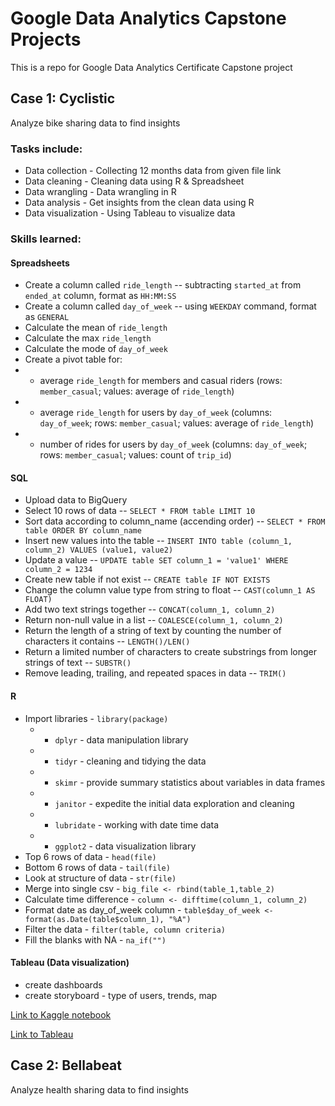 # Google Data Analytics Capstone Projects
This is a repo for Google Data Analytics Certificate Capstone project

## Case 1: Cyclistic
Analyze bike sharing data to find insights

### Tasks include:
* Data collection - Collecting 12 months data from given file link
* Data cleaning - Cleaning data using R & Spreadsheet
* Data wrangling - Data wrangling in R
* Data analysis - Get insights from the clean data using R
* Data visualization - Using Tableau to visualize data

### Skills learned:

#### Spreadsheets

* Create a column called `ride_length` -- subtracting `started_at` from `ended_at` column, format as `HH:MM:SS`
* Create a column called `day_of_week` -- using `WEEKDAY` command, format as `GENERAL`
* Calculate the mean of `ride_length`
* Calculate the max `ride_length`
* Calculate the mode of `day_of_week`
* Create a pivot table for:
* - average `ride_length` for members and casual riders (rows: `member_casual`; values: average of `ride_length`)
* - average `ride_length` for users by `day_of_week` (columns: `day_of_week`; rows: `member_casual`; values: average of `ride_length`)
* - number of rides for users by `day_of_week` (columns: `day_of_week`; rows: `member_casual`; values: count of `trip_id`)

#### SQL

* Upload data to BigQuery
* Select 10 rows of data -- ```SELECT * FROM table LIMIT 10```
* Sort data according to column_name (accending order) -- ```SELECT * FROM table ORDER BY column_name```
* Insert new values into the table -- ```INSERT INTO table (column_1, column_2) VALUES (value1, value2)```
* Update a value -- ```UPDATE table SET column_1 = 'value1' WHERE column_2 = 1234 ```
* Create new table if not exist -- ```CREATE table IF NOT EXISTS```
* Change the column value type from string to float -- ```CAST(column_1 AS FLOAT)```
* Add two text strings together -- ```CONCAT(column_1, column_2)```
* Return non-null value in a list -- ```COALESCE(column_1, column_2)```
* Return the length of a string of text by counting the number of characters it contains -- ```LENGTH()/LEN()```
* Return a limited number of characters to create substrings from longer strings of text -- ```SUBSTR()```
* Remove leading, trailing, and repeated spaces in data -- ```TRIM()```

#### R

* Import libraries - `library(package)`
  * - `dplyr` - data manipulation library
  * - `tidyr` - cleaning and tidying the data
  * - `skimr` - provide summary statistics about variables in data frames
  * - `janitor` - expedite the initial data exploration and cleaning
  * - `lubridate` - working with date time data
  * - `ggplot2` - data visualization library
* Top 6 rows of data - `head(file)`
* Bottom 6 rows of data - `tail(file)`
* Look at structure of data - `str(file)`
* Merge into single csv - `big_file <- rbind(table_1,table_2)`
* Calculate time difference - `column <- difftime(column_1, column_2)`
* Format date as day_of_week column - `table$day_of_week <- format(as.Date(table$column_1), "%A")`
* Filter the data - `filter(table, column criteria)`
* Fill the blanks with NA - `na_if("")`

#### Tableau (Data visualization)

* create dashboards
* create storyboard - type of users, trends, map

[Link to Kaggle notebook](https://www.kaggle.com/code/jjean95/google-data-analytic-capstone-cyclistic)

[Link to Tableau](https://public.tableau.com/views/Capstoneproject1CyclisticDataset/Story1?:language=en-US&:display_count=n&:origin=viz_share_link)


## Case 2: Bellabeat
Analyze health sharing data to find insights
